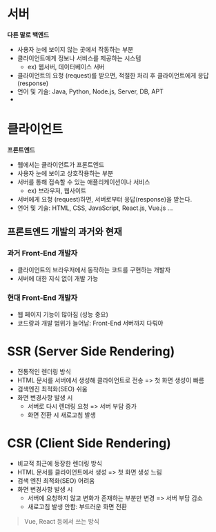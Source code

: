 # 서버
**다른 말로 백엔드**
- 사용자 눈에 보이지 않는 곳에서 작동하는 부분
- 클라이언트에게 정보나 서비스를 제공하는 시스템
  - ex) 웹서버, 데이터베이스 서버
- 클라이언트의 요청 (request)를 받으면, 적절한 처리 후 클라이언트에게 응답 (response)
- 언어 및 기술: Java, Python, Node.js, Server, DB, APT
- 
# 클라이언트
**프론트엔드**
- 웹에서는 클라이언트가 프론트엔드
- 사용자 눈에 보이고 상호작용하는 부분
- 서버를 통해 접속할 수 있는 애플리케이션이나 서비스
  - ex) 브라우저, 웹사이트
- 서버에게 요청 (request)하면, 서버로부터 응답(response)을 받는다.
- 언어 및 기술: HTML, CSS, JavaScript, React.js, Vue.js ...

## 프론트엔드 개발의 과거와 현재

### 과거 Front-End 개발자
- 클라이언트의 브라우저에서 동작하는 코드를 구현하는 개발자
- 서버에 대한 지식 없이 개발 가능

### 현대 Front-End 개발자
- 웹 페이지 기능이 많아짐 (성능 중요)
- 코드량과 개발 범위가 늘어남: Front-End 서버까지 다뤄야

# SSR (Server Side Rendering)
- 전통적인 렌더링 방식
- HTML 문서를 서버에서 생성해 클라이언트로 전송 => 첫 화면 생성이 빠름
- 검색엔진 최적화(SEO) 쉬움
- 화면 변경사항 발생 시 
  - 서버로 다시 렌더링 요청 => 서버 부담 증가
  - 화면 전환 시 새로고침 발생

# CSR (Client Side Rendering)
- 비교적 최근에 등장한 렌더링 방식
- HTML 문서를 클라이언트에서 생성 => 첫 화면 생성 느림
- 검색 엔진 최적화(SEO) 어려움
- 화면 변경사항 발생 시 
  - 서버에 요청하지 않고 변화가 존재하는 부분만 변경 => 서버 부담 감소
  - 새로고침 발생 안함: 부드러운 화면 전환
> Vue, React 등에서 쓰는 방식